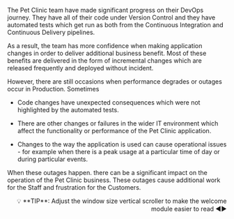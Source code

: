 The Pet Clinic team have made significant progress on their DevOps journey. They have all of their code under Version Control and they have automated tests which get run as both from the Continuous Integration and Continuous Delivery pipelines.

As a result, the team has more confidence when making application changes in order to deliver additional business benefit. Most of these benefits are delivered in the form of incremental changes which are released frequently and deployed without incident.

However, there are still occasions when performance degrades or outages occur in Production. Sometimes

* Code changes have unexpected consequences which were not highlighted by the automated tests.

* There are other changes or failures in the wider IT environment which affect the functionality or performance of the Pet Clinic application.

* Changes to the way the application is used can cause operational issues - for example when there is a peak usage at a particular time of day or during particular events.

When these outages happen. there can be a significant impact on the operation of the Pet Clinic business. These outages cause additional work for the Staff and frustration for the Customers.

<div style="text-align: right">💡 **TIP**: Adjust the window size vertical scroller to make the welcome module easier to read ◀▶</div>
